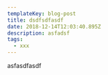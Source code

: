 ```yaml
---
templateKey: blog-post
title: dsdfsdfasdf
date: 2018-12-14T12:03:40.895Z
description: asfadsf
tags:
  - xxx
---
```

asfasdfasdf
